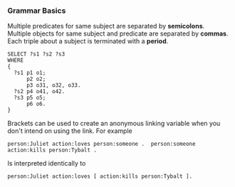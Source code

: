 ### Grammar Basics

Multiple predicates for same subject are separated by **semicolons**. <br>
Multiple objects for same subject and predicate are separated by **commas**. <br>
Each triple about a subject is terminated with a **period**. <br>

```
SELECT ?s1 ?s2 ?s3 
WHERE
{
  ?s1 p1 o1;
      p2 o2;
      p3 o31, o32, o33.
  ?s2 p4 o41, o42.
  ?s3 p5 o5;
      p6 o6.
}
```

Brackets can be used to create an anonymous linking variable when you don't intend on using the link. For example

`person:Juliet action:loves person:someone . 
 person:someone action:kills person:Tybalt .`
 
Is interpreted identically to 

`person:Juliet action:loves [ action:kills person:Tybalt ].`

